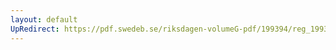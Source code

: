 ```yaml
---
layout: default
UpRedirect: https://pdf.swedeb.se/riksdagen-volumeG-pdf/199394/reg_199394/reg_199394_0434.pdf
---
```

